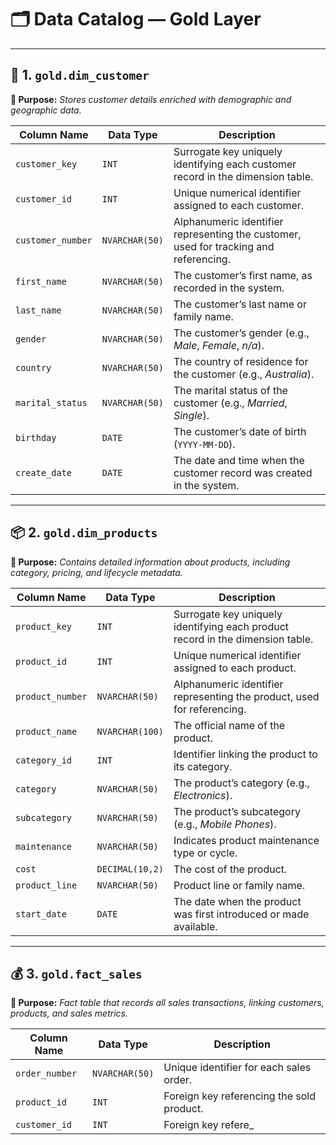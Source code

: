 # 🗂️ **Data Catalog — Gold Layer**

---

## 🧩 **1. `gold.dim_customer`**

**📝 Purpose:** *Stores customer details enriched with demographic and geographic data.*

| **Column Name** | **Data Type** | **Description** |
|------------------|---------------|-----------------|
| `customer_key` | `INT` | Surrogate key uniquely identifying each customer record in the dimension table. |
| `customer_id` | `INT` | Unique numerical identifier assigned to each customer. |
| `customer_number` | `NVARCHAR(50)` | Alphanumeric identifier representing the customer, used for tracking and referencing. |
| `first_name` | `NVARCHAR(50)` | The customer’s first name, as recorded in the system. |
| `last_name` | `NVARCHAR(50)` | The customer’s last name or family name. |
| `gender` | `NVARCHAR(50)` | The customer’s gender (e.g., *Male*, *Female*, *n/a*). |
| `country` | `NVARCHAR(50)` | The country of residence for the customer (e.g., *Australia*). |
| `marital_status` | `NVARCHAR(50)` | The marital status of the customer (e.g., *Married*, *Single*). |
| `birthday` | `DATE` | The customer’s date of birth (`YYYY-MM-DD`). |
| `create_date` | `DATE` | The date and time when the customer record was created in the system. |

---

## 📦 **2. `gold.dim_products`**

**📝 Purpose:** *Contains detailed information about products, including category, pricing, and lifecycle metadata.*

| **Column Name** | **Data Type** | **Description** |
|------------------|---------------|-----------------|
| `product_key` | `INT` | Surrogate key uniquely identifying each product record in the dimension table. |
| `product_id` | `INT` | Unique numerical identifier assigned to each product. |
| `product_number` | `NVARCHAR(50)` | Alphanumeric identifier representing the product, used for referencing. |
| `product_name` | `NVARCHAR(100)` | The official name of the product. |
| `category_id` | `INT` | Identifier linking the product to its category. |
| `category` | `NVARCHAR(50)` | The product’s category (e.g., *Electronics*). |
| `subcategory` | `NVARCHAR(50)` | The product’s subcategory (e.g., *Mobile Phones*). |
| `maintenance` | `NVARCHAR(50)` | Indicates product maintenance type or cycle. |
| `cost` | `DECIMAL(10,2)` | The cost of the product. |
| `product_line` | `NVARCHAR(50)` | Product line or family name. |
| `start_date` | `DATE` | The date when the product was first introduced or made available. |

---

## 💰 **3. `gold.fact_sales`**

**📝 Purpose:** *Fact table that records all sales transactions, linking customers, products, and sales metrics.*

| **Column Name** | **Data Type** | **Description** |
|------------------|---------------|-----------------|
| `order_number` | `NVARCHAR(50)` | Unique identifier for each sales order. |
| `product_id` | `INT` | Foreign key referencing the sold product. |
| `customer_id` | `INT` | Foreign key refere_
